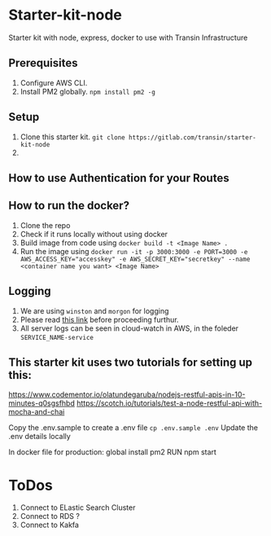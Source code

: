 # Starter-kit-node
Starter kit with node, express, docker to use with Transin Infrastructure

## Prerequisites
1. Configure AWS CLI. 
2. Install PM2 globally. `npm install pm2 -g`

## Setup
1. Clone this starter kit. `git clone https://gitlab.com/transin/starter-kit-node`
2. 

## How to use Authentication for your Routes

## How to run the docker?
1. Clone the repo
2. Check if it runs locally without using docker
3. Build image from code using `docker build -t <Image Name> .`
4. Run the image using `docker run -it -p 3000:3000 -e PORT=3000 -e AWS_ACCESS_KEY="accesskey" -e AWS_SECRET_KEY="secretkey" --name <container name you want> <Image Name>` 

## Logging
1. We are using `winston` and `morgon` for logging
2. Please read [this link](http://www.jyotman.xyz/post/logging-in-node.js-done-right) before proceeding furthur.
3. All server logs can be seen in cloud-watch in AWS, in the foleder `SERVICE_NAME-service`


## This starter kit uses two tutorials for setting up this:
https://www.codementor.io/olatundegaruba/nodejs-restful-apis-in-10-minutes-q0sgsfhbd
https://scotch.io/tutorials/test-a-node-restful-api-with-mocha-and-chai

Copy the .env.sample to create a .env file
`cp .env.sample .env`
Update the .env details locally

In docker file for production:
global install pm2
RUN npm start

# ToDos
1. Connect to ELastic Search Cluster
2. Connect to RDS ?
3. Connect to Kakfa 
